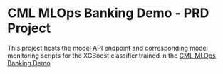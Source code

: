 # CML MLOps Banking Demo - PRD Project

This project hosts the model API endpoint and corresponding model monitoring scripts for the XGBoost classifier trained in the [CML MLOps Banking Demo](https://github.com/pdefusco/CML_MLOps_Banking_Demo)
